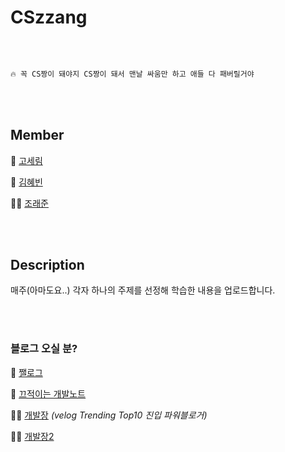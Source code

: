 # CSzzang

<br><br>

```markdown
🔥 꼭 CS짱이 돼야지 CS짱이 돼서 맨날 싸움만 하고 애들 다 패버릴거야
```
<br><br>

## Member

🧸 [고세림](https://github.com/koserim)

🐝 [김혜빈](https://github.com/kimhyebeen)

🧞‍♂️ [조래준](https://github.com/raejoonee)

<br><br>

## Description

매주(아마도요..) 각자 하나의 주제를 선정해 학습한 내용을 업로드합니다. 

<br><br>

### 블로그 오실 분?

🧸 [쨀로그](https://velog.io/@goserimgoserimgo) 

🐝 [끄적이는 개발노트](https://beenii.tistory.com)

🧞‍♂️ [개발장](https://velog.io/@raejoonee/) *(velog Trending Top10 진입 파워블로거)*

🧞‍♂️ [개발장2](https://raejoonee.tistory.com)
